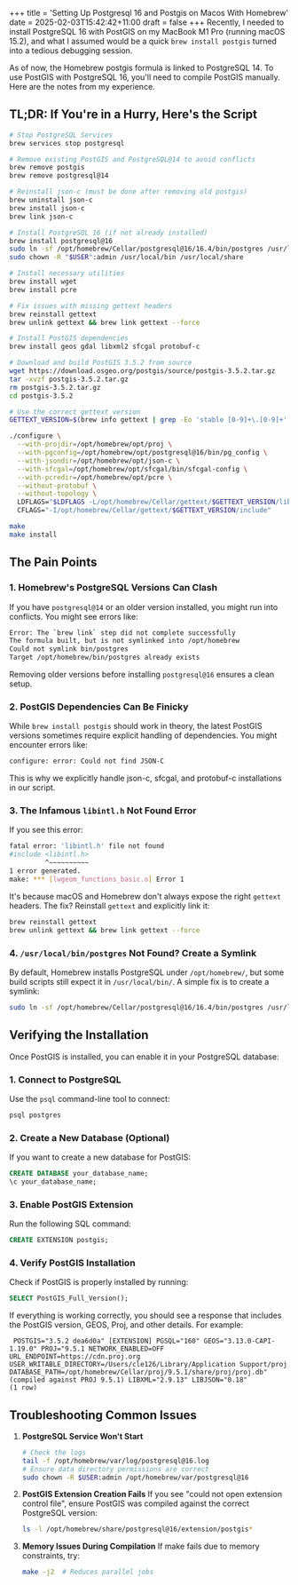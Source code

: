 +++
title = 'Setting Up Postgresql 16 and Postgis on Macos With Homebrew'
date = 2025-02-03T15:42:42+11:00
draft = false
+++
Recently, I needed to install PostgreSQL 16 with PostGIS on my MacBook M1 Pro (running macOS 15.2), and what I assumed would be a quick `brew install postgis` turned into a tedious debugging session.

As of now, the Homebrew postgis formula is linked to PostgreSQL 14. To use PostGIS with PostgreSQL 16, you'll need to compile PostGIS manually. Here are the notes from my experience.

## TL;DR: If You're in a Hurry, Here's the Script

```bash
# Stop PostgreSQL Services
brew services stop postgresql

# Remove existing PostGIS and PostgreSQL@14 to avoid conflicts
brew remove postgis
brew remove postgresql@14

# Reinstall json-c (must be done after removing old postgis)
brew uninstall json-c
brew install json-c
brew link json-c

# Install PostgreSQL 16 (if not already installed)
brew install postgresql@16
sudo ln -sf /opt/homebrew/Cellar/postgresql@16/16.4/bin/postgres /usr/local/bin/postgres
sudo chown -R "$USER":admin /usr/local/bin /usr/local/share

# Install necessary utilities
brew install wget
brew install pcre

# Fix issues with missing gettext headers
brew reinstall gettext
brew unlink gettext && brew link gettext --force

# Install PostGIS dependencies
brew install geos gdal libxml2 sfcgal protobuf-c

# Download and build PostGIS 3.5.2 from source
wget https://download.osgeo.org/postgis/source/postgis-3.5.2.tar.gz
tar -xvzf postgis-3.5.2.tar.gz
rm postgis-3.5.2.tar.gz
cd postgis-3.5.2

# Use the correct gettext version
GETTEXT_VERSION=$(brew info gettext | grep -Eo 'stable [0-9]+\.[0-9]+' | awk '{print $2}')

./configure \
  --with-projdir=/opt/homebrew/opt/proj \
  --with-pgconfig=/opt/homebrew/opt/postgresql@16/bin/pg_config \
  --with-jsondir=/opt/homebrew/opt/json-c \
  --with-sfcgal=/opt/homebrew/opt/sfcgal/bin/sfcgal-config \
  --with-pcredir=/opt/homebrew/opt/pcre \
  --without-protobuf \
  --without-topology \
  LDFLAGS="$LDFLAGS -L/opt/homebrew/Cellar/gettext/$GETTEXT_VERSION/lib" \
  CFLAGS="-I/opt/homebrew/Cellar/gettext/$GETTEXT_VERSION/include"

make
make install
```

## The Pain Points

### 1. **Homebrew's PostgreSQL Versions Can Clash**

If you have `postgresql@14` or an older version installed, you might run into conflicts. You might see errors like:

```bash
Error: The `brew link` step did not complete successfully
The formula built, but is not symlinked into /opt/homebrew
Could not symlink bin/postgres
Target /opt/homebrew/bin/postgres already exists
```

Removing older versions before installing `postgresql@16` ensures a clean setup.

### 2. **PostGIS Dependencies Can Be Finicky**

While `brew install postgis` should work in theory, the latest PostGIS versions sometimes require explicit handling of dependencies. You might encounter errors like:

```bash
configure: error: Could not find JSON-C
```

This is why we explicitly handle json-c, sfcgal, and protobuf-c installations in our script.

### 3. **The Infamous `libintl.h` Not Found Error**

If you see this error:

```bash
fatal error: 'libintl.h' file not found
#include <libintl.h>
         ^~~~~~~~~~~
1 error generated.
make: *** [lwgeom_functions_basic.o] Error 1
```

It's because macOS and Homebrew don't always expose the right `gettext` headers. The fix? Reinstall `gettext` and explicitly link it:

```bash
brew reinstall gettext
brew unlink gettext && brew link gettext --force
```

### 4. **`/usr/local/bin/postgres` Not Found? Create a Symlink**

By default, Homebrew installs PostgreSQL under `/opt/homebrew/`, but some build scripts still expect it in `/usr/local/bin/`. A simple fix is to create a symlink:

```bash
sudo ln -sf /opt/homebrew/Cellar/postgresql@16/16.4/bin/postgres /usr/local/bin/postgres
```

## Verifying the Installation

Once PostGIS is installed, you can enable it in your PostgreSQL database:

### 1. Connect to PostgreSQL

Use the `psql` command-line tool to connect:

```bash
psql postgres
```

### 2. Create a New Database (Optional)

If you want to create a new database for PostGIS:

```sql
CREATE DATABASE your_database_name;
\c your_database_name;
```

### 3. Enable PostGIS Extension

Run the following SQL command:

```sql
CREATE EXTENSION postgis;
```

### 4. Verify PostGIS Installation

Check if PostGIS is properly installed by running:

```sql
SELECT PostGIS_Full_Version();
```

If everything is working correctly, you should see a response that includes the PostGIS version, GEOS, Proj, and other details. For example:

```shell
 POSTGIS="3.5.2 dea6d0a" [EXTENSION] PGSQL="160" GEOS="3.13.0-CAPI-1.19.0" PROJ="9.5.1 NETWORK_ENABLED=OFF URL_ENDPOINT=https://cdn.proj.org USER_WRITABLE_DIRECTORY=/Users/cle126/Library/Application Support/proj DATABASE_PATH=/opt/homebrew/Cellar/proj/9.5.1/share/proj/proj.db" (compiled against PROJ 9.5.1) LIBXML="2.9.13" LIBJSON="0.18"
(1 row)
```

## Troubleshooting Common Issues

1. **PostgreSQL Service Won't Start**

   ```bash
   # Check the logs
   tail -f /opt/homebrew/var/log/postgresql@16.log
   # Ensure data directory permissions are correct
   sudo chown -R $USER:admin /opt/homebrew/var/postgresql@16
   ```

2. **PostGIS Extension Creation Fails**
   If you see "could not open extension control file", ensure PostGIS was compiled against the correct PostgreSQL version:

   ```bash
   ls -l /opt/homebrew/share/postgresql@16/extension/postgis*
   ```

3. **Memory Issues During Compilation**
   If make fails due to memory constraints, try:

   ```bash
   make -j2  # Reduces parallel jobs
   ```
